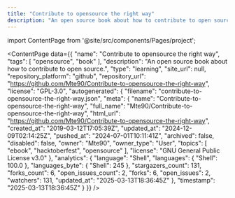 ```yaml
---
title: "Contribute to opensource the right way"
description: "An open source book about how to contribute to open source."
---
```

import ContentPage from '@site/src/components/Pages/project';

<ContentPage
    data={{
  "name": "Contribute to opensource the right way",
  "tags": [
    "opensource",
    "book"
  ],
  "description": "An open source book about how to contribute to open source.",
  "type": "learning",
  "site_url": null,
  "repository_platform": "github",
  "repository_url": "https://github.com/Mte90/Contribute-to-opensource-the-right-way",
  "license": "GPL-3.0",
  "autogenerated": {
    "filename": "contribute-to-opensource-the-right-way.json",
    "meta": {
      "name": "Contribute-to-opensource-the-right-way",
      "full_name": "Mte90/Contribute-to-opensource-the-right-way",
      "html_url": "https://github.com/Mte90/Contribute-to-opensource-the-right-way",
      "created_at": "2019-03-12T17:05:39Z",
      "updated_at": "2024-12-09T02:14:25Z",
      "pushed_at": "2024-07-01T10:11:41Z",
      "archived": false,
      "disabled": false,
      "owner": "Mte90",
      "owner_type": "User",
      "topics": [
        "ebook",
        "hacktoberfest",
        "opensource"
      ],
      "license": "GNU General Public License v3.0"
    },
    "analytics": {
      "language": "Shell",
      "languages": {
        "Shell": 100.0
      },
      "languages_byte": {
        "Shell": 245
      },
      "stargazers_count": 131,
      "forks_count": 6,
      "open_issues_count": 2,
      "forks": 6,
      "open_issues": 2,
      "watchers": 131,
      "updated_at": "2025-03-13T18:36:45Z"
    },
    "timestamp": "2025-03-13T18:36:45Z"
  }
}}
/>

